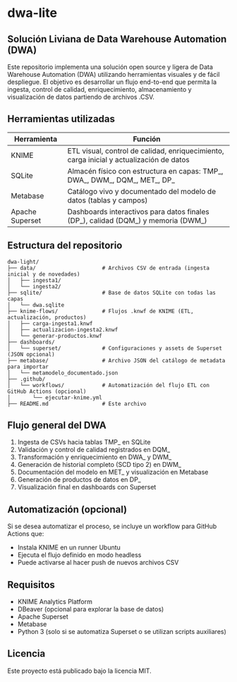 # dwa-lite
## Solución Liviana de Data Warehouse Automation (DWA)

Este repositorio implementa una solución open source y ligera de Data Warehouse Automation (DWA) utilizando herramientas visuales y de fácil despliegue. El objetivo es desarrollar un flujo end-to-end que permita la ingesta, control de calidad, enriquecimiento, almacenamiento y visualización de datos partiendo de archivos .CSV.

## Herramientas utilizadas

| Herramienta       | Función                                                                 |
|-------------------|-------------------------------------------------------------------------|
| KNIME             | ETL visual, control de calidad, enriquecimiento, carga inicial y actualización de datos |
| SQLite            | Almacén físico con estructura en capas: TMP_, DWA_, DWM_, DQM_, MET_, DP_ |
| Metabase          | Catálogo vivo y documentado del modelo de datos (tablas y campos)       |
| Apache Superset   | Dashboards interactivos para datos finales (DP_), calidad (DQM_) y memoria (DWM_) |

## Estructura del repositorio

```plaintext
dwa-light/
├── data/                     # Archivos CSV de entrada (ingesta inicial y de novedades)
│   ├── ingesta1/
│   └── ingesta2/
├── sqlite/                   # Base de datos SQLite con todas las capas
│   └── dwa.sqlite
├── knime-flows/              # Flujos .knwf de KNIME (ETL, actualización, productos)
│   ├── carga-ingesta1.knwf
│   ├── actualizacion-ingesta2.knwf
│   └── generar-productos.knwf
├── dashboards/
│   └── superset/             # Configuraciones y assets de Superset (JSON opcional)
├── metabase/                 # Archivo JSON del catálogo de metadata para importar
│   └── metamodelo_documentado.json
├── .github/
│   └── workflows/            # Automatización del flujo ETL con GitHub Actions (opcional)
│       └── ejecutar-knime.yml
├── README.md                 # Este archivo
```

## Flujo general del DWA

1. Ingesta de CSVs hacia tablas TMP_ en SQLite
2. Validación y control de calidad registrados en DQM_
3. Transformación y enriquecimiento en DWA_ y DWM_
4. Generación de historial completo (SCD tipo 2) en DWM_
5. Documentación del modelo en MET_ y visualización en Metabase
6. Generación de productos de datos en DP_
7. Visualización final en dashboards con Superset

## Automatización (opcional)

Si se desea automatizar el proceso, se incluye un workflow para GitHub Actions que:
- Instala KNIME en un runner Ubuntu
- Ejecuta el flujo definido en modo headless
- Puede activarse al hacer push de nuevos archivos CSV

## Requisitos

- KNIME Analytics Platform
- DBeaver (opcional para explorar la base de datos)
- Apache Superset
- Metabase
- Python 3 (solo si se automatiza Superset o se utilizan scripts auxiliares)

## Licencia

Este proyecto está publicado bajo la licencia MIT.
